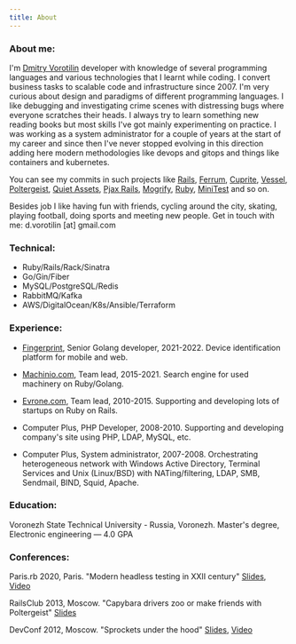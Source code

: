 ```yaml
---
title: About
---
```


### About me:
I'm [Dmitry Vorotilin](http://github.com/route) developer with knowledge of several programming languages and various
technologies that I learnt while coding. I convert business tasks to scalable code and infrastructure since 2007. I'm
very curious about design and paradigms of different programming languages. I like debugging and investigating crime
scenes with distressing bugs where everyone scratches their heads. I always try to learn something new reading books
but most skills I've got mainly experimenting on practice. I was working as a system administrator for a couple of
years at the start of my career and since then I've never stopped evolving in this direction adding here modern
methodologies like devops and gitops and things like containers and kubernetes.

You can see my commits in
such projects like [Rails](http://contributors.rubyonrails.org/contributors/dmitry-vorotilin/commits),
[Ferrum](https://github.com/rubycdp/ferrum),
[Cuprite](https://github.com/rubycdp/cuprite),
[Vessel](https://github.com/rubycdp/vessel),
[Poltergeist](https://github.com/teampoltergeist/poltergeist/commits/master?author=route),
[Quiet Assets](https://github.com/evrone/quiet_assets/commits/master?author=route),
[Pjax Rails](https://github.com/rails/pjax_rails/commits/master?author=route),
[Mogrify](https://github.com/elixir-mogrify/mogrify),
[Ruby](https://github.com/ruby/ruby/pull/1475),
[MiniTest](https://github.com/seattlerb/minitest/search?q=route&type=Commits) and so on.

Besides job I like having fun with friends, cycling around the city, skating, playing football, doing sports and meeting
new people. Get in touch with me: d.vorotilin [at] gmail.com

### Technical:
* Ruby/Rails/Rack/Sinatra
* Go/Gin/Fiber
* MySQL/PostgreSQL/Redis
* RabbitMQ/Kafka
* AWS/DigitalOcean/K8s/Ansible/Terraform

### Experience:

* [Fingerprint](https://fingerprint.com), Senior Golang developer, 2021-2022.
Device identification platform for mobile and web.

* [Machinio.com](http://machinio.com), Team lead, 2015-2021.
Search engine for used machinery on Ruby/Golang.

* [Evrone.com](http://evrone.com), Team lead, 2010-2015.
Supporting and developing lots of startups on Ruby on Rails.

* Computer Plus, PHP Developer, 2008-2010.
Supporting and developing company's site using PHP, LDAP, MySQL, etc.

* Computer Plus, System administrator, 2007-2008.
Orchestrating heterogeneous network with Windows Active Directory,
Terminal Services and Unix (Linux/BSD) with NATing/filtering, LDAP, SMB,
Sendmail, BIND, Squid, Apache.

### Education:
Voronezh State Technical University - Russia, Voronezh.
Master's degree, Electronic engineering — 4.0 GPA

### Conferences:
Paris.rb 2020, Paris. "Modern headless testing in XXII century"
[Slides](https://docs.google.com/presentation/d/1c0qqWfhqzE6anMHxg5qKEYubnZA1GKEuZ-wHWJTYwEI/edit#slide=id.g76790d646e_1_0),
[Video](https://www.youtube.com/watch?v=W1gRysJE5og&ab_channel=parisrb)

RailsClub 2013, Moscow. "Capybara drivers zoo or make friends with Poltergeist"
[Slides](https://github.com/route/railsclub_2013)

DevConf 2012, Moscow. "Sprockets under the hood"
[Slides](https://docs.google.com/presentation/d/1Paqm3uDVYFNGvfg5GXcwHD4hMQr8az0Jdr4-EUIVFn4/edit),
[Video](http://www.youtube.com/watch?v=2t4SfcL8KMc)
